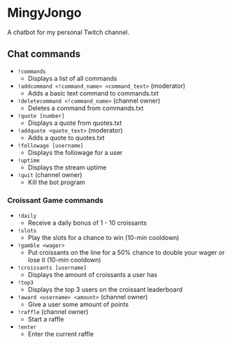 # MingyJongo
 A chatbot for my personal Twitch channel.
 
 ## Chat commands
- `!commands`
     - Displays a list of all commands
- `!addcommand <!command_name> <command_text>` (moderator)
     - Adds a basic text command to commands.txt
- `!deletecommand <!command_name>` (channel owner)
     - Deletes a command from commands.txt
- `!quote [number]`
     - Displays a quote from quotes.txt
- `!addquote <quote_text>` (moderator)
     - Adds a quote to quotes.txt
- `!followage [username]`
     - Displays the followage for a user
- `!uptime`
     - Displays the stream uptime
- `!quit` (channel owner)
     - Kill the bot program
 
 ### Croissant Game commands
- `!daily`
    - Receive a daily bonus of 1 - 10 croissants
- `!slots`
    - Play the slots for a chance to win (10-min cooldown)
- `!gamble <wager>`
    - Put croissants on the line for a 50% chance to double your wager or lose it (10-min cooldown)
- `!croissants [username]`
    - Displays the amount of croissants a user has
- `!top3`
    - Displays the top 3 users on the croissant leaderboard
- `!award <username> <amount>` (channel owner)
    - Give a user some amount of points
- `!raffle` (channel owner)
    - Start a raffle
- `!enter`
    - Enter the current raffle
